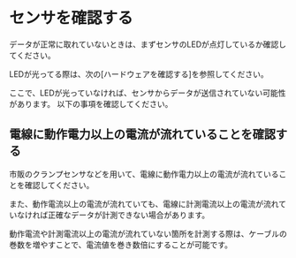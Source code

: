 # センサを確認する

データが正常に取れていないときは、まずセンサのLEDが点灯しているか確認してください。

LEDが光ってる際は、次の[ハードウェアを確認する]を参照してください。

ここで、LEDが光っていなければ、センサからデータが送信されていない可能性があります。
以下の事項を確認してください。

## 電線に動作電力以上の電流が流れていることを確認する

市販のクランプセンサなどを用いて、電線に動作電力以上の電流が流れていることを確認してください。

また、動作電流以上の電流が流れていても、電線に計測電流以上の電流が流れていなければ正確なデータが計測できない場合があります。

動作電流や計測電流以上の電流が流れていない箇所を計測する際は、ケーブルの巻数を増やすことで、電流値を巻き数倍にすることが可能です。

